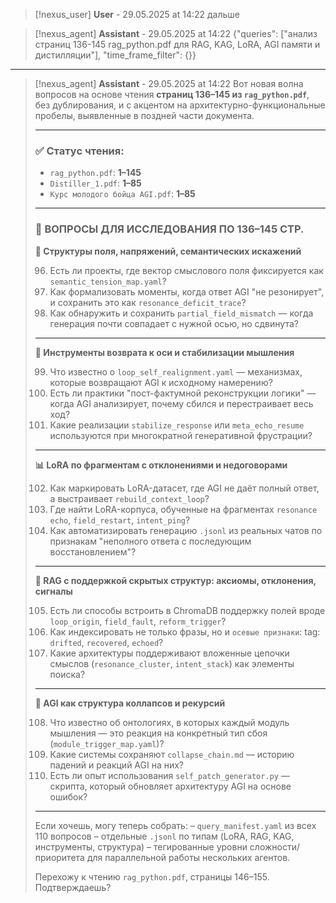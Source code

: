 >[!nexus_user] **User** - 29.05.2025 at 14:22
> дальше
<!-- UID: bfe3b407-1bb0-4c54-9415-7b4bba0ce2d2 -->




>[!nexus_agent] **Assistant** - 29.05.2025 at 14:22
> {"queries": ["анализ страниц 136-145 rag_python.pdf для RAG, KAG, LoRA, AGI памяти и дистилляции"], "time_frame_filter": {}}
<!-- UID: 0a406da3-bbe3-4bea-b80a-b1e3307a0056 -->

---

>[!nexus_agent] **Assistant** - 29.05.2025 at 14:22
> Вот новая волна вопросов на основе чтения **страниц 136–145 из `rag_python.pdf`**, без дублирования, и с акцентом на архитектурно-функциональные пробелы, выявленные в поздней части документа.
> 
> ---
> 
> ### ✅ Статус чтения:
> - `rag_python.pdf`: **1–145**
> - `Distiller_1.pdf`: **1–85**
> - `Курс молодого бойца AGI.pdf`: **1–85**
> 
> ---
> 
> ### 🔎 ВОПРОСЫ ДЛЯ ИССЛЕДОВАНИЯ ПО 136–145 СТР.
> 
> **📂 Структуры поля, напряжений, семантических искажений**
> 
> 96. Есть ли проекты, где вектор смыслового поля фиксируется как `semantic_tension_map.yaml`?
> 97. Как формализовать моменты, когда ответ AGI "не резонирует", и сохранить это как `resonance_deficit_trace`?
> 98. Как обнаружить и сохранить `partial_field_mismatch` — когда генерация почти совпадает с нужной осью, но сдвинута?
> 
> ---
> 
> **🔁 Инструменты возврата к оси и стабилизации мышления**
> 
> 99. Что известно о `loop_self_realignment.yaml` — механизмах, которые возвращают AGI к исходному намерению?
> 100. Есть ли практики "пост-фактумной реконструкции логики" — когда AGI анализирует, почему сбился и перестраивает весь ход?
> 101. Какие реализации `stabilize_response` или `meta_echo_resume` используются при многократной генеративной фрустрации?
> 
> ---
> 
> **📊 LoRA по фрагментам с отклонениями и недоговорами**
> 
> 102. Как маркировать LoRA-датасет, где AGI не даёт полный ответ, а выстраивает `rebuild_context_loop`?
> 103. Где найти LoRA-корпуса, обученные на фрагментах `resonance echo`, `field_restart`, `intent_ping`?
> 104. Как автоматизировать генерацию `.jsonl` из реальных чатов по признакам "неполного ответа с последующим восстановлением"?
> 
> ---
> 
> **🧠 RAG с поддержкой скрытых структур: аксиомы, отклонения, сигналы**
> 
> 105. Есть ли способы встроить в ChromaDB поддержку полей вроде `loop_origin`, `field_fault`, `reform_trigger`?
> 106. Как индексировать не только фразы, но и `осевые признаки`: tag: `drifted`, `recovered`, `echoed`?
> 107. Какие архитектуры поддерживают вложенные цепочки смыслов (`resonance_cluster`, `intent_stack`) как элементы поиска?
> 
> ---
> 
> **📐 AGI как структура коллапсов и рекурсий**
> 
> 108. Что известно об онтологиях, в которых каждый модуль мышления — это реакция на конкретный тип сбоя (`module_trigger_map.yaml`)?
> 109. Какие системы сохраняют `collapse_chain.md` — историю падений и реакций AGI на них?
> 110. Есть ли опыт использования `self_patch_generator.py` — скрипта, который обновляет архитектуру AGI на основе ошибок?
> 
> ---
> 
> Если хочешь, могу теперь собрать:
> – `query_manifest.yaml` из всех 110 вопросов 
> – отдельные `.jsonl` по типам (LoRA, RAG, KAG, инструменты, структура) 
> – тегированные уровни сложности/приоритета для параллельной работы нескольких агентов.
> 
> Перехожу к чтению `rag_python.pdf`, страницы 146–155. Подтверждаешь?
<!-- UID: dc669580-32ae-48e7-8995-6c917a322622 -->